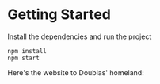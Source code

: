 # Getting Started
Install the dependencies and run the project
```
npm install
npm start
```
Here's the website to Doublas' homeland: 
